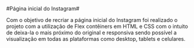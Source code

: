 #Página inicial do Instagram#



Com o objetivo de recriar a página inicial do Instagram foi realizado o projeto com a utilização de Flex contêiners em HTML e CSS com o intuito de deixa-la o mais próximo do original e responsiva sendo possível a visualização em todas as plataformas como desktop, tablets e celulares.

